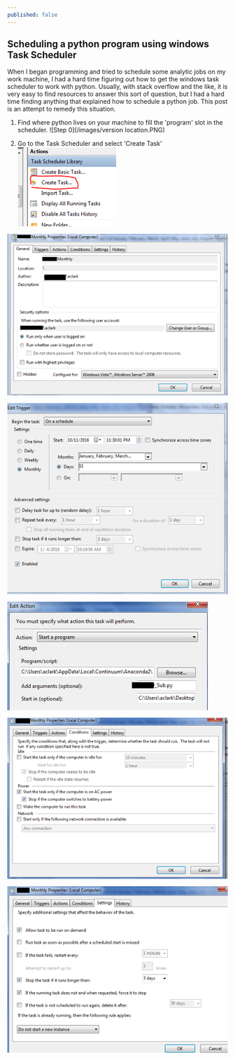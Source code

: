 ```yaml
---
published: false
---
```

## Scheduling a python program using windows Task Scheduler

When I began programming and tried to schedule some analytic jobs on my work machine, I had a hard time figuring out how to get the windows task scheduler to work with python. Usually, with stack overflow and the like, it is very easy to find resources to answer this sort of question, but I had a hard time finding anything that explained how to schedule a python job. This post is an attempt to remedy this situation.

1. Find where python lives on your machine to fill the 'program' slot in the scheduler.
![Step 0](/images/version location.PNG)

2. Go to the Task Scheduler and select 'Create Task'
![Step 1](/images/sch0.PNG)

![Step 2](/images/sch1.PNG)

![Step 3](/images/sch2.PNG)

![Step 4](/images/sch3.PNG)

![Step 5](/images/sch35.PNG)

![Step 6](/images/sch4.PNG)
